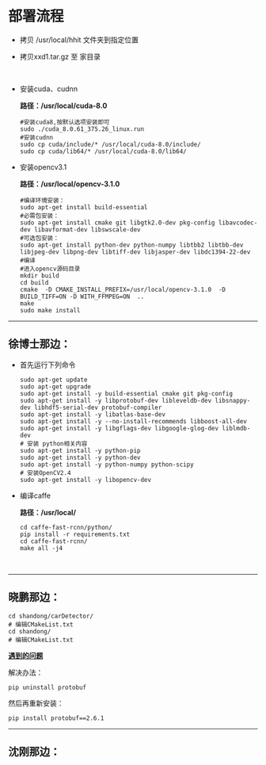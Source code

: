 # 		部署流程

- 拷贝 /usr/local/hhit 文件夹到指定位置

- 拷贝xxd1.tar.gz 至 家目录

  ​


- 安装cuda、cudnn 

  **路径：/usr/local/cuda-8.0**

  ```shell
  #安装cuda8,按默认选项安装即可
  sudo ./cuda_8.0.61_375.26_linux.run
  #安装cudnn
  sudo cp cuda/include/* /usr/local/cuda-8.0/include/
  sudo cp cuda/lib64/* /usr/local/cuda-8.0/lib64/
  ```


- 安装opencv3.1

  **路径：/usr/local/opencv-3.1.0**

  ```shell
  #编译环境安装：
  sudo apt-get install build-essential
  #必需包安装：
  sudo apt-get install cmake git libgtk2.0-dev pkg-config libavcodec-dev libavformat-dev libswscale-dev
  #可选包安装：
  sudo apt-get install python-dev python-numpy libtbb2 libtbb-dev libjpeg-dev libpng-dev libtiff-dev libjasper-dev libdc1394-22-dev
  #编译
  #进入opencv源码目录
  mkdir build
  cd build
  cmake  -D CMAKE_INSTALL_PREFIX=/usr/local/opencv-3.1.0  -D BUILD_TIFF=ON -D WITH_FFMPEG=ON  ..
  make
  sudo make install
  ```

------

## 徐博士那边：

- 首先运行下列命令

  ```shell
  sudo apt-get update
  sudo apt-get upgrade
  sudo apt-get install -y build-essential cmake git pkg-config
  sudo apt-get install -y libprotobuf-dev libleveldb-dev libsnappy-dev libhdf5-serial-dev protobuf-compiler
  sudo apt-get install -y libatlas-base-dev 
  sudo apt-get install -y --no-install-recommends libboost-all-dev
  sudo apt-get install -y libgflags-dev libgoogle-glog-dev liblmdb-dev
  # 安装 python相关内容
  sudo apt-get install -y python-pip
  sudo apt-get install -y python-dev
  sudo apt-get install -y python-numpy python-scipy
  # 安装OpenCV2.4
  sudo apt-get install -y libopencv-dev
  ```


- 编译caffe

  **路径：/usr/local/**

  ```Shell
  cd caffe-fast-rcnn/python/
  pip install -r requirements.txt
  cd caffe-fast-rcnn/
  make all -j4
  ```

  ​

------

## 晓鹏那边：

```shell
cd shandong/carDetector/
# 编辑CMakeList.txt
cd shandong/
# 编辑CMakeList.txt
```



**<u>遇到的问题</u>**

<!--主要是因为caffe编译的时候默认的protobuf的版本是2.6.1，而Python通过pip install protobuf 安装的版本是最新版本3.4.0！而在caffe环境中我们必须统一ProtoBuffer的版本才可以避免各种不易排查的错误！！ 为此，我们先卸载Python的版本ProtoBuffer，再重新安装2.6.1的版本就完美的解决了这个问题。--> 

解决办法：

`pip uninstall protobuf`

然后再重新安装：

`pip install protobuf==2.6.1`

------

## 沈刚那边：

